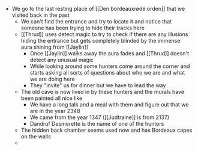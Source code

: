 - We go to the last resting place of [[Den bordeauxrøde orden]] that we visited back in the past
	- We can't find the entrance and try to locate it and notice that someone has been trying to hide their tracks here
	- [[Thrud]] uses detect magic to try to check if there are any illusions hiding the entrance but gets completely blinded by the immense aura shining from [[Jaylin]]
		- Once [[Jaylin]] walks away the aura fades and [[Thrud]] doesn't detect any unusual magic
		- While looking around some hunters come around the corner and starts asking all sorts of questions about who we are and what we are doing here
		- They "invite" us for dinner but we have to lead the way
	- The old cave is now lived in by these hunters and the murals have been painted all nice like
		- We have a long talk and a meal with them and figure out that we are in the year 2348
		- We came from the year 1347 ([[Judtraine]] is from 2137)
		- Dandruf Desmerette is the name of one of the hunters
	- The hidden back chamber seems used now and has Bordeaux capes on the walls
	-